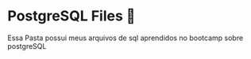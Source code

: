 # PostgreSQL Files :wave:

Essa Pasta possui meus arquivos de sql aprendidos no bootcamp sobre postgreSQL 

